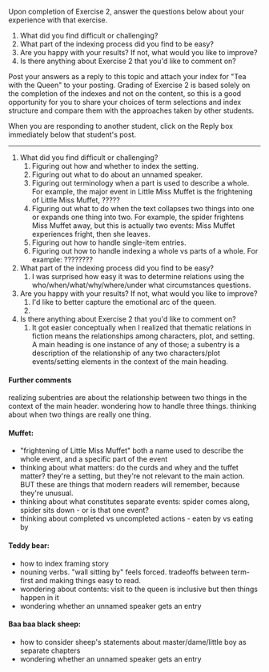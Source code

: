 Upon completion of Exercise 2, answer the questions below about your experience with that exercise.

1.  What did you find difficult or challenging?
2.  What part of the indexing process did you find to be easy?
3.  Are you happy with your results? If not, what would you like to improve?
4.  Is there anything about Exercise 2 that you'd like to comment on?

Post your answers as a reply to this topic and attach your index for "Tea with the Queen" to your posting. Grading of Exercise 2 is based solely on the completion of the indexes and not on the content, so this is a good opportunity for you to share your choices of term selections and index structure and compare them with the approaches taken by other students.

When you are responding to another student, click on the Reply box immediately below that student's post.

------


1.  What did you find difficult or challenging?
	1. Figuring out how and whether to index the setting. 
	2. Figuring out what to do about an unnamed speaker. 
	3. Figuring out terminology when a part is used to describe a whole. For example, the major event in Little Miss Muffet is the frightening of Little Miss Muffet, ?????
	4. Figuring out what to do when the text collapses two things into one or expands one thing into two. For example, the spider frightens Miss Muffet away, but this is actually two events: Miss Muffet experiences fright, then she leaves.  
	5. Figuring out how to handle single-item entries. 
	6. Figuring out how to handle indexing a whole vs parts of a whole. For example: ????????
2.  What part of the indexing process did you find to be easy?
	1. I was surprised how easy it was to determine relations using the who/when/what/why/where/under what circumstances questions. 
3.  Are you happy with your results? If not, what would you like to improve?
	1. I'd like to better capture the emotional arc of the queen. 
	2. 
4.  Is there anything about Exercise 2 that you'd like to comment on?
	1. It got easier conceptually when I realized that thematic relations in fiction means the relationships among characters, plot, and setting.  A main heading is one instance of any of those; a subentry is a description of the relationship of any two characters/plot events/setting elements in the context of the main heading. 


#### Further comments

realizing subentries are about the relationship between two things in the context of the main header. wondering how to handle three things. thinking about when two things are really one thing. 

#### Muffet: 
- "frightening of Little Miss Muffet" both a name used to describe the whole event, and a specific part of the event
- thinking about what matters: do the curds and whey and the tuffet matter? they're a setting, but they're not relevant to the main action. BUT these are things that modern readers will remember, because they're unusual. 
- thinking about what constitutes separate events: spider comes along, spider sits down - or is that one event? 
- thinking about completed vs uncompleted actions - eaten by vs eating by

#### Teddy bear: 
- how to index framing story
- nouning verbs. "wall sitting by" feels forced. tradeoffs between term-first and making things easy to read. 
- wondering about contents: visit to the queen is inclusive but then things happen in it
- wondering whether an unnamed speaker gets an entry 

#### Baa baa black sheep: 
- how to consider sheep's statements about master/dame/little boy as separate chapters
- wondering whether an unnamed speaker gets an entry 